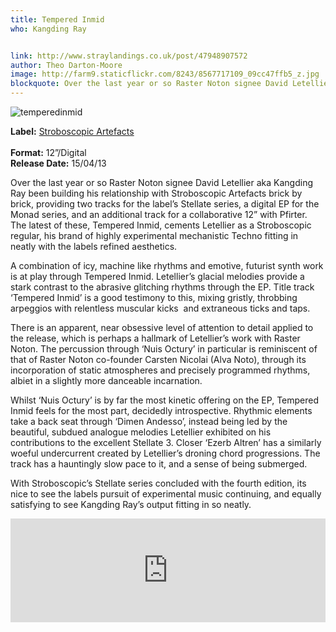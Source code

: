 ```yaml
---
title: Tempered Inmid
who: Kangding Ray


link: http://www.straylandings.co.uk/post/47948907572
author: Theo Darton-Moore
image: http://farm9.staticflickr.com/8243/8567717109_09cc47ffb5_z.jpg
blockquote: Over the last year or so Raster Noton signee David Letellier aka Kangding Ray been building his relationship with Stroboscopic Artefacts brick by brick, providing two tracks for the label’s Stellate series, a digital EP for the Monad series, and an additional track for a collaborative 12” with Pfirter. 
---
```


![temperedinmid](http://farm9.staticflickr.com/8398/8647536871_9ae78cd845_t.jpg)

**Label:** [Stroboscopic Artefacts  
](http://www.stroboscopicartefacts.com/)
<br>**Format:** 12”/Digital
<br>**Release Date:** 15/04/13

Over the last year or so Raster Noton signee David Letellier aka Kangding Ray been building his relationship with Stroboscopic Artefacts brick by brick, providing two tracks for the label’s Stellate series, a digital EP for the Monad series, and an additional track for a collaborative 12” with Pfirter. The latest of these, Tempered Inmid, cements Letellier as a Stroboscopic regular, his brand of highly experimental mechanistic Techno fitting in neatly with the labels refined aesthetics. 

A combination of icy, machine like rhythms and emotive, futurist synth work is at play through Tempered Inmid. Letellier’s glacial melodies provide a stark contrast to the abrasive glitching rhythms through the EP. Title track ‘Tempered Inmid’ is a good testimony to this, mixing gristly, throbbing arpeggios with relentless muscular kicks  and extraneous ticks and taps. 

There is an apparent, near obsessive level of attention to detail applied to the release, which is perhaps a hallmark of Letellier’s work with Raster Noton. The percussion through ‘Nuis Octury’ in particular is reminiscent of that of Raster Noton co-founder Carsten Nicolai (Alva Noto), through its incorporation of static atmospheres and precisely programmed rhythms, albiet in a slightly more danceable incarnation. 

Whilst ‘Nuis Octury’ is by far the most kinetic offering on the EP, Tempered Inmid feels for the most part, decidedly introspective. Rhythmic elements take a back seat through ‘Dimen Andesso’, instead being led by the beautiful, subdued analogue melodies Letellier exhibited on his contributions to the excellent Stellate 3. Closer ‘Ezerb Altren’ has a similarly woeful undercurrent created by Letellier’s droning chord progressions. The track has a hauntingly slow pace to it, and a sense of being submerged. 

With Stroboscopic’s Stellate series concluded with the fourth edition, its nice to see the labels pursuit of experimental music continuing, and equally satisfying to see Kangding Ray’s output fitting in so neatly.

<iframe frameborder="no" height="166" scrolling="no" src="https://w.soundcloud.com/player/?url=http%3A%2F%2Fapi.soundcloud.com%2Ftracks%2F84030599" width="100%"></iframe>
